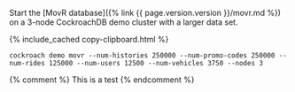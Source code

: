 Start the [MovR database]({% link {{ page.version.version }}/movr.md %}) on a 3-node CockroachDB demo cluster with a larger data set.

{% include_cached copy-clipboard.html %}
~~~ shell
cockroach demo movr --num-histories 250000 --num-promo-codes 250000 --num-rides 125000 --num-users 12500 --num-vehicles 3750 --nodes 3
~~~

{% comment %}
This is a test
{% endcomment %}
